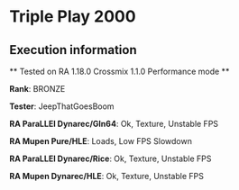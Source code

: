 # Triple Play 2000 

## Execution information


** Tested on RA 1.18.0 Crossmix 1.1.0 Performance mode **


**Rank**: BRONZE


**Tester**: JeepThatGoesBoom



**RA ParaLLEl Dynarec/Gln64**: Ok, Texture, Unstable FPS


**RA Mupen Pure/HLE**: Loads, Low FPS Slowdown


**RA ParaLLEl Dynarec/Rice**: Ok, Texture, Unstable FPS


**RA Mupen Dynarec/HLE**: Ok, Texture, Unstable FPS